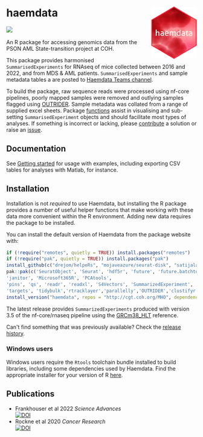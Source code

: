 # haemdata <img src='man/figures/logo.png' align="right" height="139" />
<!-- [![R-CMD-check](https://github.com/drejom/haemdata/workflows/R-CMD-check/badge.svg)](https://github.com/drejom/haemdata/actions)  -->

<!-- badges: start -->
![](https://img.shields.io/badge/code-unstable-red) <br>
<!-- badges: end -->
An R package for accessing genomics data from the PSON AML State-transition project at COH.

This package provides harmonised `SummarisedExperiments` for RNAseq of mice collected between 2016 and 2022, and from MDS & AML patients. `SummarisedExperiments` and sample metadata tables a are posted to [Haemdata Teams channel](https://cityofhope.sharepoint.com/:f:/r/sites/PSONAMLState-Transition/Shared%20Documents/haemdata?csf=1&web=1&e=Uh4VFb).

To build the package, raw sequence reads were processed using nf-core pipelines, poorly mapped samples were removed and outlying samples flagged using [OUTRIDER](https://doi.org/10.1016/j.ajhg.2018.10.025). Sample metadata was collated from a range of supplied excel sheets. Package [functions](http://cgt.coh.org/haemdata/reference/index.html) assist in visualising and sub-setting `SummarisedExperiment` objects and should facilitate most types of analyses. If something is incorrect or lacking, please [contribute](http://cgt.coh.org/haemdata/CONTRIBUTING.html) a solution or raise an [issue](https://github.com/drejom/haemdata/issues).

## Documentation
See [Getting started](http://cgt.coh.org/haemdata) for usage with examples, including exporting CSV tables for analyses with Matlab, for instance. 

## Installation

Installation is not *required* to use Haemdata, but installing the R package provides a number of useful helper functions that make working with these data more convenient within the R environment. Adding new data requires the package to be installed.

You can install the default version of Haemdata from the package website with:

``` r
if (!require("remotes", quietly = TRUE)) install.packages("remotes")
if (!require("pak", quietly = TRUE)) install.packages("pak")
install_github(c("drejom/helpeRs", "mojaveazure/seurat-disk", "satijalab/sctransform@develop"))
pak::pak(c('SeuratObject', 'Seurat', 'hdf5r', 'future', 'future.batchtools',
'janitor', 'Microsoft365R', 'PCAtools',
'pins', 'qs', 'readr', 'readxl', 'S4Vectors', 'SummarizedExperiment',
'targets', 'tidybulk','rtracklayer','parallelly','OUTRIDER','clustifyr'))
install_version("haemdata", repos = "http://cgt.coh.org/MHO", dependencies = TRUE)
```

The latest release provides `SummarizedExperiments` produced with version 3.5 of the nf-core/rnaseq pipeline using the [GRCm38_HLT](articles/genomes.html) reference. 

Can't find something that was previously available? Check the [release history](https://github.com/drejom/haemdata/releases).

### Windows users

Windows users require the `Rtools` toolchain bundle installed to build libraries, including some dependencies used by Haemdata. Find the appropriate installer for your version of R [here](https://cran.r-project.org/bin/windows/Rtools/).

## Publications
* Frankhouser et al 2022 *Science Advances* <br>[![DOI](https://zenodo.org/badge/DOI/10.1126/sciadv.abj1664.svg)](https://doi.org/10.1126/sciadv.abj1664)
* Rockne et al 2020 *Cancer Research* <br>[![DOI](https://zenodo.org/badge/DOI/10.1158/0008-5472.CAN-20-0354.svg)](https://doi.org/10.1158/0008-5472.CAN-20-0354)
